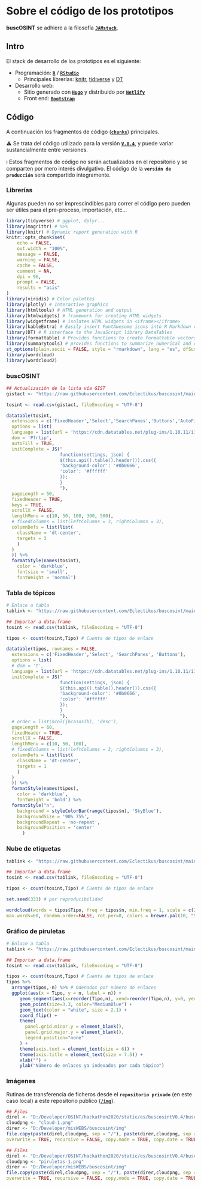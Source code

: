 # Sobre el código de los prototipos

**buscOSINT** se adhiere a la filosofía [**`JAMstack`**](https://jamstack.org/).

## Intro

El stack de desarrollo de los prototipos es el siguiente:

- Programación: [**`R`**](https://www.r-project.org/) / [**`RStudio`**](https://rstudio.com/)
  - Principales librerías: [knitr](https://yihui.org/knitr/), [tidiverse](https://www.tidyverse.org/) y [DT](https://rstudio.github.io/DT/)
- Desarrollo web:
  - Sitio generado con [**`Hugo`**]() y distribuido por [**`Netlify`**]()
  - Front end: [**`Bootstrap`**](https://getbootstrap.com/)

## Código

A continuación los fragmentos de código ([**`chunks`**](https://rmarkdown.rstudio.com/lesson-3.html)) principales.

:warning: Se trata del código utilizado para la versión [**`V.0.4`**](https://buscosint.netlify.app/es/buscosintv0.4/buscosint04), y puede variar sustancialmente entre versiones.

:information_source: Estos fragmentos de código no serán actualizados en el repositorio y se comparten por mero interés divulgativo. El código de la **`versión de producción`** será compartido integramente.

### Librerías

Algunas pueden no ser imprescindibles para correr el código pero pueden ser útiles para el pre-proceso, importación, etc...

```R
library(tidyverse) # ggplot, dplyr...
library(magrittr) # %>%
library(knitr) # Dynamic report generation with R
knitr::opts_chunk$set(
	echo = FALSE,
	out.width = "100%",
	message = FALSE,
	warning = FALSE,
	cache = FALSE,
	comment = NA,
	dpi = 96,
	prompt = FALSE,
	results = "asis"
)
library(viridis) # Color palettes
library(plotly) # Interactive graphics
library(htmltools) # HTML generation and output
library(htmlwidgets) # framework for creating HTML widgets
library(widgetframe) # isolates HTML widgets in <iframe></iframe>
library(kableExtra) # Easily insert FontAwesome icons into R Markdown docs and Shiny apps
library(DT) # R interface to the JavaScript library DataTables 
library(formattable) # Provides functions to create formattable vectors and data frames
library(summarytools) # provides functions to summarize numerical and categorical data
st_options(plain.ascii = FALSE, style = "rmarkdown", lang = "es", dfSummary.na.col = FALSE, headings = FALSE)
library(wordcloud)
library(wordcloud2)
```

### buscOSINT

```R
## Actualización de la lista vía GIST
gistact <- "https://raw.githubusercontent.com/Eclectikus/buscosint/main/data/buscosintLIST.csv"

tosint <- read.csv(gistact, fileEncoding = "UTF-8")

datatable(tosint,
  extensions = c('FixedHeader','Select','SearchPanes','Buttons','AutoFill'),
  options = list(
  language = list(url = 'https://cdn.datatables.net/plug-ins/1.10.11/i18n/Spanish.json'),
  dom = 'Pfrtip',
  autoFill = TRUE,
  initComplete = JS("
                    function(settings, json) {
                    $(this.api().table().header()).css({
                    'background-color': '#0b0666',
                    'color': '#ffffff'
                    });
                    }
                    "),
  pageLength = 50,
  fixedHeader = TRUE,
  keys = TRUE,
  scrollX = FALSE,
  lengthMenu = c(10, 50, 100, 300, 500),
  # fixedColumns = list(leftColumns = 3, rightColumns = 3),
  columnDefs = list(list(
    className = 'dt-center',
    targets = 3
    )
  )
  )) %>%
  formatStyle(names(tosint),
    color = 'darkblue',
    fontsize = 'small',
    fontWeight = 'normal')
```

### Tabla de tópicos

```R
# Enlace a tabla 
tablink <- "https://raw.githubusercontent.com/Eclectikus/buscosint/main/data/buscosintLIST.csv"

## Importar a data.frame
tosint <- read.csv(tablink, fileEncoding = "UTF-8")

tipos <- count(tosint,Tipo) # Cuenta de tipos de enlace

datatable(tipos, rownames = FALSE,
  extensions = c('FixedHeader','Select', 'SearchPanes', 'Buttons'),
  options = list(
  # dom = 't',
  language = list(url = 'https://cdn.datatables.net/plug-ins/1.10.11/i18n/Spanish.json'),
  initComplete = JS("
                    function(settings, json) {
                    $(this.api().table().header()).css({
                    'background-color': '#0b0666',
                    'color': '#ffffff'
                    });
                    }
                    "),
  # order = list(ncol(jhcasosTb), 'desc'),
  pageLength = 60,
  fixedHeader = TRUE,
  scrollX = FALSE,
  lengthMenu = c(10, 50, 100),
  # fixedColumns = list(leftColumns = 3, rightColumns = 3),
  columnDefs = list(list(
    className = 'dt-center',
    targets = 1
    )
  )
  )) %>%
  formatStyle(names(tipos),
    color = 'darkblue',
    fontWeight = 'bold') %>%
  formatStyle("n",
    background = styleColorBar(range(tipos$n), 'SkyBlue'),
    backgroundSize = '90% 75%',
    backgroundRepeat = 'no-repeat',
    backgroundPosition = 'center'
      )
```

### Nube de etiquetas

```R
tablink <- "https://raw.githubusercontent.com/Eclectikus/buscosint/main/data/buscosintLIST.csv"

## Importar a data.frame
tosint <- read.csv(tablink, fileEncoding = "UTF-8")

tipos <- count(tosint,Tipo) # Cuenta de tipos de enlace

set.seed(333) # por reproducibilidad 

wordcloud(words = tipos$Tipo, freq = tipos$n, min.freq = 1, scale = c(2.4,0.45),
max.words=60, random.order=FALSE, rot.per=0, colors = brewer.pal(10, "Spectral"))

```

### Gráfico de piruletas

```R
# Enlace a tabla
tablink <- "https://raw.githubusercontent.com/Eclectikus/buscosint/main/data/buscosintLIST.csv"

## Importar a data.frame
tosint <- read.csv(tablink, fileEncoding = "UTF-8")

tipos <- count(tosint,Tipo) # Cuenta de tipos de enlace
tipos %>%
  arrange(tipos,-n) %>% # Odenados por número de enlaces
  ggplot(aes(x = Tipo, y = n, label = n)) +
     geom_segment(aes(x=reorder(Tipo,n), xend=reorder(Tipo,n), y=0, yend=n), color="MediumBlue") +
     geom_point(size=3.3, color="MediumBlue") +
     geom_text(color = "white", size = 2.1) +
     coord_flip() +
     theme(
       panel.grid.minor.y = element_blank(),
       panel.grid.major.y = element_blank(),
       legend.position="none"
     ) +
     theme(axis.text = element_text(size = 6)) +
     theme(axis.title = element_text(size = 7.5)) +
     xlab("") +
     ylab("Número de enlaces ya indexados por cada tópico")
```

### Imágenes

Rutinas de transferencia de ficheros desde el **`repositorio privado`** (en este caso local) a este repositorio público ([**`/img`**](https://github.com/Eclectikus/buscosint/tree/main/img)).

```R
## Files
direl <- "D:/Developer/OSINT/hackathon2020/static/es/buscosintV0.4/buscosint04_files/figure-html"
cloudpng <- "cloud-1.png"
direr <- "D:/Developer/misWEBS/buscosint/img"
file.copy(paste(direl,cloudpng, sep = "/"), paste(direr,cloudpng, sep = "/"),
overwrite = TRUE, recursive = FALSE, copy.mode = TRUE, copy.date = TRUE)
```

```R
## Files
direl <- "D:/Developer/OSINT/hackathon2020/static/es/buscosintV0.4/buscosint04_files/figure-html"
cloudpng <- "piruletas-1.png"
direr <- "D:/Developer/misWEBS/buscosint/img"
file.copy(paste(direl,cloudpng, sep = "/"), paste(direr,cloudpng, sep = "/"),
overwrite = TRUE, recursive = FALSE, copy.mode = TRUE, copy.date = TRUE)
```
